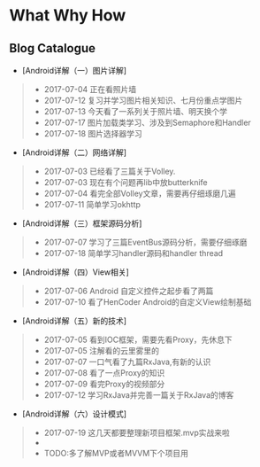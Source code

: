 ﻿# What Why How
## Blog Catalogue
- [Android详解（一）图片详解]
> - 2017-07-04 正在看照片墙
> - 2017-07-12 复习并学习图片相关知识、七月份重点学图片
> - 2017-07-13 今天看了一系列关于照片墙、明天换个学
> - 2017-07-17 图片加载类学习、涉及到Semaphore和Handler
> - 2017-07-18 图片选择器学习
- [Android详解（二）网络详解]
> - 2017-07-03 已经看了三篇关于Volley.
> - 2017-07-03 现在有个问题再lib中放butterknife
> - 2017-07-04 看完全部Volley文章，需要再仔细琢磨几遍
> - 2017-07-11 简单学习okhttp
- [Android详解（三）框架源码分析]
> - 2017-07-07 学习了三篇EventBus源码分析，需要仔细琢磨
> - 2017-07-18 简单学习handler源码和handler thread
- [Android详解（四）View相关]
> - 2017-07-06 Android 自定义控件之起步看了两篇
> - 2017-07-10 看了HenCoder Android的自定义View绘制基础
- [Android详解（五）新的技术]
> - 2017-07-05 看到IOC框架，需要先看Proxy，先休息下
> - 2017-07-05 注解看的云里雾里的
> - 2017-07-07 一口气看了九篇RxJava,有新的认识
> - 2017-07-08 看了一点Proxy的知识
> - 2017-07-09 看完Proxy的视频部分
> - 2017-07-12 学习RxJava并完善一篇关于RxJava的博客
- [Android详解（六）设计模式]
> - 2017-07-19 这几天都要整理新项目框架.mvp实战来啦
> -
> - TODO:多了解MVP或者MVVM下个项目用